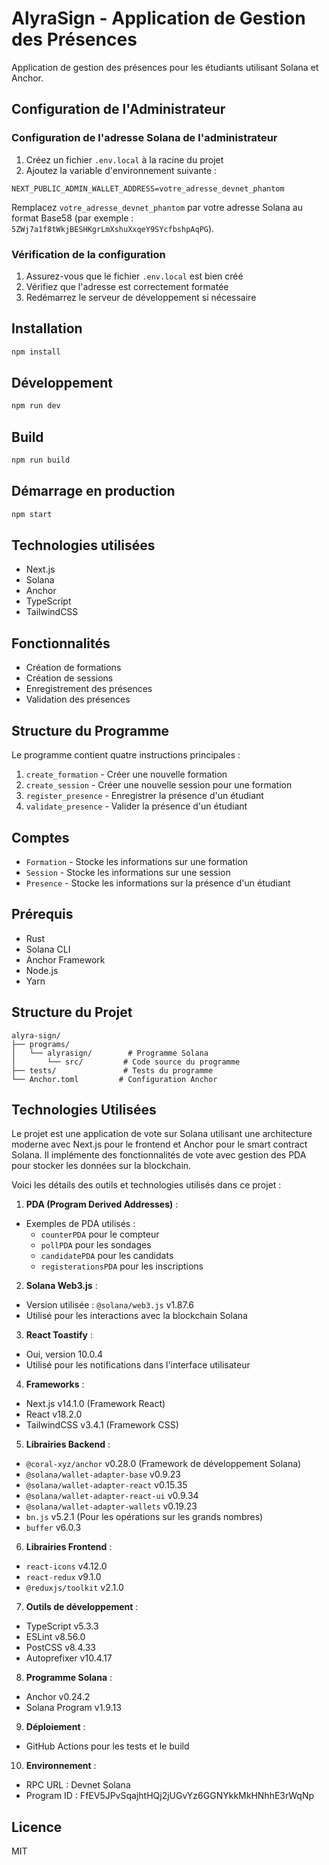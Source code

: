 # AlyraSign - Application de Gestion des Présences

Application de gestion des présences pour les étudiants utilisant Solana et Anchor.

## Configuration de l'Administrateur

### Configuration de l'adresse Solana de l'administrateur

1. Créez un fichier `.env.local` à la racine du projet
2. Ajoutez la variable d'environnement suivante :
```env
NEXT_PUBLIC_ADMIN_WALLET_ADDRESS=votre_adresse_devnet_phantom
```

Remplacez `votre_adresse_devnet_phantom` par votre adresse Solana au format Base58 (par exemple : `5ZWj7a1f8tWkjBESHKgrLmXshuXxqeY9SYcfbshpAqPG`).

### Vérification de la configuration

1. Assurez-vous que le fichier `.env.local` est bien créé
2. Vérifiez que l'adresse est correctement formatée
3. Redémarrez le serveur de développement si nécessaire

## Installation

```bash
npm install
```

## Développement

```bash
npm run dev
```

## Build

```bash
npm run build
```

## Démarrage en production

```bash
npm start
```

## Technologies utilisées

- Next.js
- Solana
- Anchor
- TypeScript
- TailwindCSS

## Fonctionnalités

- Création de formations
- Création de sessions
- Enregistrement des présences
- Validation des présences

## Structure du Programme

Le programme contient quatre instructions principales :

1. `create_formation` - Créer une nouvelle formation
2. `create_session` - Créer une nouvelle session pour une formation
3. `register_presence` - Enregistrer la présence d'un étudiant
4. `validate_presence` - Valider la présence d'un étudiant

## Comptes

- `Formation` - Stocke les informations sur une formation
- `Session` - Stocke les informations sur une session
- `Presence` - Stocke les informations sur la présence d'un étudiant

## Prérequis

- Rust
- Solana CLI
- Anchor Framework
- Node.js
- Yarn

## Structure du Projet

```
alyra-sign/
├── programs/
│   └── alyrasign/        # Programme Solana
│       └── src/         # Code source du programme
├── tests/               # Tests du programme
└── Anchor.toml         # Configuration Anchor
```

## Technologies Utilisées

Le projet est une application de vote sur Solana utilisant une architecture moderne avec Next.js pour le frontend et Anchor pour le smart contract Solana. Il implémente des fonctionnalités de vote avec gestion des PDA pour stocker les données sur la blockchain.

Voici les détails des outils et technologies utilisés dans ce projet :

1. **PDA (Program Derived Addresses)** :
- Exemples de PDA utilisés :
  - `counterPDA` pour le compteur
  - `pollPDA` pour les sondages
  - `candidatePDA` pour les candidats
  - `registerationsPDA` pour les inscriptions

2. **Solana Web3.js** :
- Version utilisée : `@solana/web3.js` v1.87.6
- Utilisé pour les interactions avec la blockchain Solana

3. **React Toastify** :
- Oui, version 10.0.4
- Utilisé pour les notifications dans l'interface utilisateur

4. **Frameworks** :
- Next.js v14.1.0 (Framework React)
- React v18.2.0
- TailwindCSS v3.4.1 (Framework CSS)

5. **Librairies Backend** :
- `@coral-xyz/anchor` v0.28.0 (Framework de développement Solana)
- `@solana/wallet-adapter-base` v0.9.23
- `@solana/wallet-adapter-react` v0.15.35
- `@solana/wallet-adapter-react-ui` v0.9.34
- `@solana/wallet-adapter-wallets` v0.19.23
- `bn.js` v5.2.1 (Pour les opérations sur les grands nombres)
- `buffer` v6.0.3

6. **Librairies Frontend** :
- `react-icons` v4.12.0
- `react-redux` v9.1.0
- `@reduxjs/toolkit` v2.1.0

7. **Outils de développement** :
- TypeScript v5.3.3
- ESLint v8.56.0
- PostCSS v8.4.33
- Autoprefixer v10.4.17

8. **Programme Solana** :
- Anchor v0.24.2
- Solana Program v1.9.13

9. **Déploiement** :
- GitHub Actions pour les tests et le build

10. **Environnement** :
- RPC URL : Devnet Solana
- Program ID : FfEV5JPvSqajhtHQj2jUGvYz6GGNYkkMkHNhhE3rWqNp

## Licence

MIT

